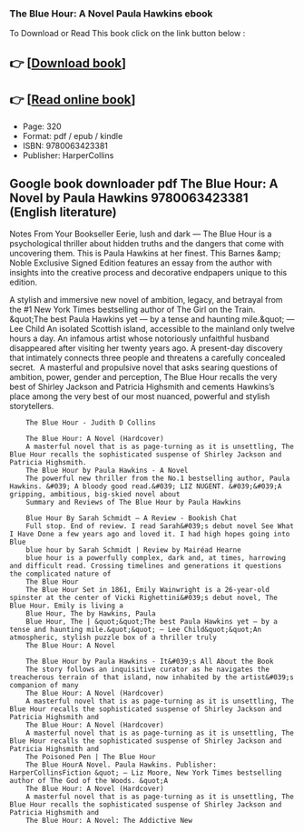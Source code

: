 ### The Blue Hour: A Novel Paula Hawkins ebook

To Download or Read This book click on the link button below :

## 👉  [**[Download book](http://filesbooks.info/download.php?group=book&from=github.com&id=720202&lnk=1064 "Download book")**]

## 👉  [**[Read online book](http://filesbooks.info/download.php?group=book&from=github.com&id=720202&lnk=1064 "Read online book")**]


* Page: 320
* Format: pdf / epub / kindle
* ISBN: 9780063423381
* Publisher: HarperCollins



## Google book downloader pdf The Blue Hour: A Novel  by Paula Hawkins 9780063423381 (English literature)



Notes From Your Bookseller Eerie, lush and dark — The Blue Hour is a psychological thriller about hidden truths and the dangers that come with uncovering them. This is Paula Hawkins at her finest. This Barnes &amp;amp; Noble Exclusive Signed Edition features an essay from the author with insights into the creative process and decorative endpapers unique to this edition.
 
 A stylish and immersive new novel of ambition, legacy, and betrayal from the #1 New York Times bestselling author of The Girl on the Train. &amp;quot;The best Paula Hawkins yet — by a tense and haunting mile.&amp;quot; — Lee Child An isolated Scottish island, accessible to the mainland only twelve hours a day. An infamous artist whose notoriously unfaithful husband disappeared after visiting her twenty years ago. A present-day discovery that intimately connects three people and threatens a carefully concealed secret.  A masterful and propulsive novel that asks searing questions of ambition, power, gender and perception, The Blue Hour recalls the very best of Shirley Jackson and Patricia Highsmith and cements Hawkins’s place among the very best of our most nuanced, powerful and stylish storytellers.


        The Blue Hour - Judith D Collins
        
        The Blue Hour: A Novel (Hardcover)
        A masterful novel that is as page-turning as it is unsettling, The Blue Hour recalls the sophisticated suspense of Shirley Jackson and Patricia Highsmith.
        The Blue Hour by Paula Hawkins - A Novel
        The powerful new thriller from the No.1 bestselling author, Paula Hawkins. &#039; A bloody good read.&#039; LIZ NUGENT. &#039;&#039;A gripping, ambitious, big-skied novel about 
        Summary and Reviews of The Blue Hour by Paula Hawkins
        
        Blue Hour By Sarah Schmidt – A Review - Bookish Chat
        Full stop. End of review. I read Sarah&#039;s debut novel See What I Have Done a few years ago and loved it. I had high hopes going into Blue 
        blue hour by Sarah Schmidt | Review by Mairéad Hearne
        blue hour is a powerfully complex, dark and, at times, harrowing and difficult read. Crossing timelines and generations it questions the complicated nature of 
        The Blue Hour
        The Blue Hour Set in 1861, Emily Wainwright is a 26-year-old spinster at the center of Vicki Righettini&#039;s debut novel, The Blue Hour. Emily is living a 
        Blue Hour, The by Hawkins, Paula
        Blue Hour, The | &quot;&quot;The best Paula Hawkins yet – by a tense and haunting mile.&quot;&quot; – Lee Child&quot;&quot;An atmospheric, stylish puzzle box of a thriller truly 
        The Blue Hour: A Novel
        
        The Blue Hour by Paula Hawkins - It&#039;s All About the Book
        The story follows an inquisitive curator as he navigates the treacherous terrain of that island, now inhabited by the artist&#039;s companion of many 
        The Blue Hour: A Novel (Hardcover)
        A masterful novel that is as page-turning as it is unsettling, The Blue Hour recalls the sophisticated suspense of Shirley Jackson and Patricia Highsmith and 
        The Blue Hour: A Novel (Hardcover)
        A masterful novel that is as page-turning as it is unsettling, The Blue Hour recalls the sophisticated suspense of Shirley Jackson and Patricia Highsmith and 
        The Poisoned Pen | The Blue Hour
        The Blue HourA Novel. Paula Hawkins. Publisher: HarperCollinsFiction &quot; – Liz Moore, New York Times bestselling author of The God of the Woods. &quot;A 
        The Blue Hour: A Novel (Hardcover)
        A masterful novel that is as page-turning as it is unsettling, The Blue Hour recalls the sophisticated suspense of Shirley Jackson and Patricia Highsmith and 
        The Blue Hour: A Novel: The Addictive New
        
    




